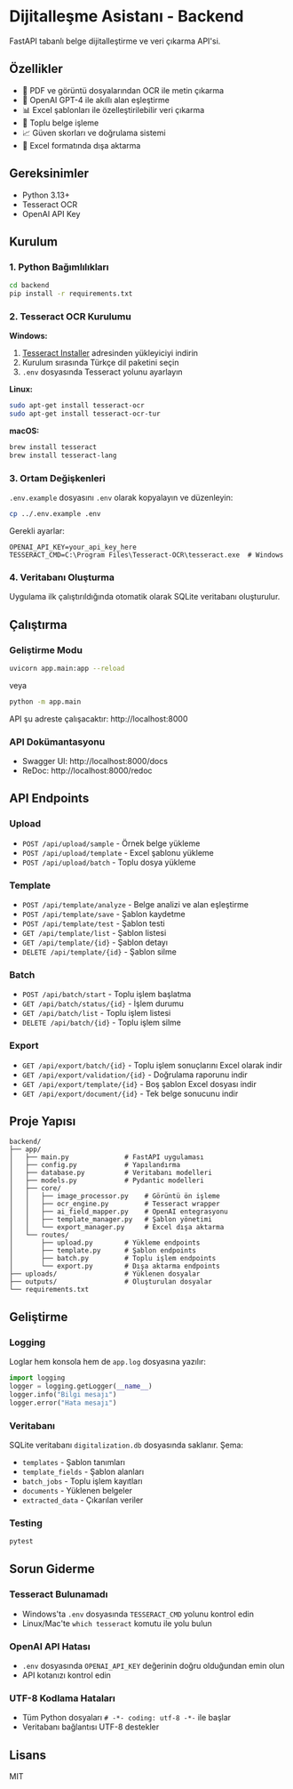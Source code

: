 # Dijitalleşme Asistanı - Backend

FastAPI tabanlı belge dijitalleştirme ve veri çıkarma API'si.

## Özellikler

- 📄 PDF ve görüntü dosyalarından OCR ile metin çıkarma
- 🤖 OpenAI GPT-4 ile akıllı alan eşleştirme
- 📊 Excel şablonları ile özelleştirilebilir veri çıkarma
- 🔄 Toplu belge işleme
- 📈 Güven skorları ve doğrulama sistemi
- 📁 Excel formatında dışa aktarma

## Gereksinimler

- Python 3.13+
- Tesseract OCR
- OpenAI API Key

## Kurulum

### 1. Python Bağımlılıkları

```bash
cd backend
pip install -r requirements.txt
```

### 2. Tesseract OCR Kurulumu

**Windows:**
1. [Tesseract Installer](https://github.com/UB-Mannheim/tesseract/wiki) adresinden yükleyiciyi indirin
2. Kurulum sırasında Türkçe dil paketini seçin
3. `.env` dosyasında Tesseract yolunu ayarlayın

**Linux:**
```bash
sudo apt-get install tesseract-ocr
sudo apt-get install tesseract-ocr-tur
```

**macOS:**
```bash
brew install tesseract
brew install tesseract-lang
```

### 3. Ortam Değişkenleri

`.env.example` dosyasını `.env` olarak kopyalayın ve düzenleyin:

```bash
cp ../.env.example .env
```

Gerekli ayarlar:
```
OPENAI_API_KEY=your_api_key_here
TESSERACT_CMD=C:\Program Files\Tesseract-OCR\tesseract.exe  # Windows
```

### 4. Veritabanı Oluşturma

Uygulama ilk çalıştırıldığında otomatik olarak SQLite veritabanı oluşturulur.

## Çalıştırma

### Geliştirme Modu

```bash
uvicorn app.main:app --reload
```

veya

```bash
python -m app.main
```

API şu adreste çalışacaktır: http://localhost:8000

### API Dokümantasyonu

- Swagger UI: http://localhost:8000/docs
- ReDoc: http://localhost:8000/redoc

## API Endpoints

### Upload
- `POST /api/upload/sample` - Örnek belge yükleme
- `POST /api/upload/template` - Excel şablonu yükleme
- `POST /api/upload/batch` - Toplu dosya yükleme

### Template
- `POST /api/template/analyze` - Belge analizi ve alan eşleştirme
- `POST /api/template/save` - Şablon kaydetme
- `POST /api/template/test` - Şablon testi
- `GET /api/template/list` - Şablon listesi
- `GET /api/template/{id}` - Şablon detayı
- `DELETE /api/template/{id}` - Şablon silme

### Batch
- `POST /api/batch/start` - Toplu işlem başlatma
- `GET /api/batch/status/{id}` - İşlem durumu
- `GET /api/batch/list` - Toplu işlem listesi
- `DELETE /api/batch/{id}` - Toplu işlem silme

### Export
- `GET /api/export/batch/{id}` - Toplu işlem sonuçlarını Excel olarak indir
- `GET /api/export/validation/{id}` - Doğrulama raporunu indir
- `GET /api/export/template/{id}` - Boş şablon Excel dosyası indir
- `GET /api/export/document/{id}` - Tek belge sonucunu indir

## Proje Yapısı

```
backend/
├── app/
│   ├── main.py              # FastAPI uygulaması
│   ├── config.py            # Yapılandırma
│   ├── database.py          # Veritabanı modelleri
│   ├── models.py            # Pydantic modelleri
│   ├── core/
│   │   ├── image_processor.py    # Görüntü ön işleme
│   │   ├── ocr_engine.py         # Tesseract wrapper
│   │   ├── ai_field_mapper.py    # OpenAI entegrasyonu
│   │   ├── template_manager.py   # Şablon yönetimi
│   │   └── export_manager.py     # Excel dışa aktarma
│   └── routes/
│       ├── upload.py        # Yükleme endpoints
│       ├── template.py      # Şablon endpoints
│       ├── batch.py         # Toplu işlem endpoints
│       └── export.py        # Dışa aktarma endpoints
├── uploads/                 # Yüklenen dosyalar
├── outputs/                 # Oluşturulan dosyalar
└── requirements.txt
```

## Geliştirme

### Logging

Loglar hem konsola hem de `app.log` dosyasına yazılır:

```python
import logging
logger = logging.getLogger(__name__)
logger.info("Bilgi mesajı")
logger.error("Hata mesajı")
```

### Veritabanı

SQLite veritabanı `digitalization.db` dosyasında saklanır. Şema:
- `templates` - Şablon tanımları
- `template_fields` - Şablon alanları
- `batch_jobs` - Toplu işlem kayıtları
- `documents` - Yüklenen belgeler
- `extracted_data` - Çıkarılan veriler

### Testing

```bash
pytest
```

## Sorun Giderme

### Tesseract Bulunamadı
- Windows'ta `.env` dosyasında `TESSERACT_CMD` yolunu kontrol edin
- Linux/Mac'te `which tesseract` komutu ile yolu bulun

### OpenAI API Hatası
- `.env` dosyasında `OPENAI_API_KEY` değerinin doğru olduğundan emin olun
- API kotanızı kontrol edin

### UTF-8 Kodlama Hataları
- Tüm Python dosyaları `# -*- coding: utf-8 -*-` ile başlar
- Veritabanı bağlantısı UTF-8 destekler

## Lisans

MIT
